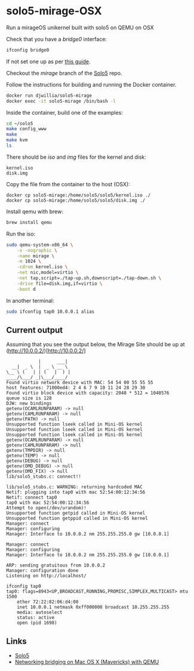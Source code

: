 # solo5-mirage-OSX

Run a mirageOS unikernel built with solo5 on QEMU on OSX

Check that you have a _bridge0_ interface:
```sh
ifconfig bridge0
```

If not set one up as per [this guide](http://drupal.bitfunnel.net/drupal/macosx-bridge-qemu).

Checkout the _mirage_ branch of the [Solo5](https://github.com/djwillia/solo5/tree/mirage) repo.

Follow the instructions for building and running the Docker container.

```sh
docker run djwillia/solo5-mirage
docker exec -it solo5-mirage /bin/bash -l
```

Inside the container, build one of the examples:
```sh
cd ~/solo5
make config_www
make
make kvm
ls
```

There should be _iso_ and _img_ files for the kernel and disk:
```
kernel.iso
disk.img
```

Copy the file from the container to the host (OSX):
```
docker cp solo5-mirage:/home/solo5/solo5/kernel.iso ./
docker cp solo5-mirage:/home/solo5/solo5/disk.img ./
```

Install qemu with brew:
```sh
brew install qemu
```

Run the iso:
```sh
sudo qemu-system-x86_64 \
    -s -nographic \
    -name mirage \
    -m 1024 \
    -cdrom kernel.iso \
    -net nic,model=virtio \
    -net tap,script=./tap-up.sh,downscript=./tap-down.sh \
    -drive file=disk.img,if=virtio \
    -boot d
```

In another terminal:
```sh
sudo ifconfig tap0 10.0.0.1 alias
```

## Current output

Assuming that you see the output below, the Mirage Site should be up
at (http://10.0.0.2/)[http://10.0.0.2/]

```
            |      ___|
  __|  _ \  |  _ \ __ \
\__ \ (   | | (   |  ) |
____/\___/ _|\___/____/
Found virtio network device with MAC: 54 54 00 55 55 55
host features: 71000ed4: 2 4 6 7 9 10 11 24 28 29 30
Found virtio block device with capacity: 2048 * 512 = 1048576
queue size is 128
DJW: new bindings
getenv(OCAMLRUNPARAM) -> null
getenv(CAMLRUNPARAM) -> null
getenv(PATH) -> null
Unsupported function lseek called in Mini-OS kernel
Unsupported function lseek called in Mini-OS kernel
Unsupported function lseek called in Mini-OS kernel
getenv(OCAMLRUNPARAM) -> null
getenv(CAMLRUNPARAM) -> null
getenv(TMPDIR) -> null
getenv(TEMP) -> null
getenv(DEBUG) -> null
getenv(OMD_DEBUG) -> null
getenv(OMD_FIX) -> null
lib/solo5_stubs.c: connect!!

lib/solo5_stubs.c: WARNING: returning hardcoded MAC
Netif: plugging into tap0 with mac 52:54:00:12:34:56
Netif: connect tap0
tap0 with mac 52:54:00:12:34:56
Attempt to open(/dev/urandom)!
Unsupported function getpid called in Mini-OS kernel
Unsupported function getppid called in Mini-OS kernel
Manager: connect
Manager: configuring
Manager: Interface to 10.0.0.2 nm 255.255.255.0 gw [10.0.0.1]

Manager: connect
Manager: configuring
Manager: Interface to 10.0.0.2 nm 255.255.255.0 gw [10.0.0.1]

ARP: sending gratuitous from 10.0.0.2
Manager: configuration done
Listening on http://localhost/
```

```
ifconfig tap0
tap0: flags=8943<UP,BROADCAST,RUNNING,PROMISC,SIMPLEX,MULTICAST> mtu 1500
    ether 72:22:82:06:d4:00
    inet 10.0.0.1 netmask 0xff000000 broadcast 10.255.255.255
    media: autoselect
    status: active
    open (pid 1698)
```

## Links

* [Solo5](https://github.com/djwillia/solo5/tree/mirage)
* [Networking bridging on Mac OS X (Mavericks) with QEMU](http://drupal.bitfunnel.net/drupal/macosx-bridge-qemu)

